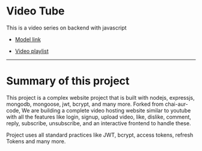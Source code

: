 # Video Tube 

This is a video series on backend with javascript
- [Model link](https://app.eraser.io/workspace/YtPqZ1VogxGy1jzIDkzj?origin=share)

- [Video playlist](https://www.youtube.com/watch?v=EH3vGeqeIAo&list=PLu71SKxNbfoBGh_8p_NS-ZAh6v7HhYqHW)

---
# Summary of this project

This project is a complex website project that is built with nodejs, expressjs, mongodb, mongoose, jwt, bcrypt, and many more.
Forked from chai-aur-code, We are building a complete video hosting website similar to youtube with all the features like login, signup, upload video, like, dislike, comment, reply, subscribe, unsubscribe, and an interactive frontend to handle these.

Project uses all standard practices like JWT, bcrypt, access tokens, refresh Tokens and many more.
